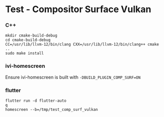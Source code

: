 # Test - Compositor Surface Vulkan

### C++
```
mkdir cmake-build-debug 
cd cmake-build-debug
CC=/usr/lib/llvm-12/bin/clang CXX=/usr/lib/llvm-12/bin/clang++ cmake ..
sudo make install
```

### ivi-homescreen

Ensure ivi-homescreen is built with `-DBUILD_PLUGIN_COMP_SURF=ON`

### flutter

```
flutter run -d flutter-auto
q
homescreen --b=/tmp/test_comp_surf_vulkan
```
